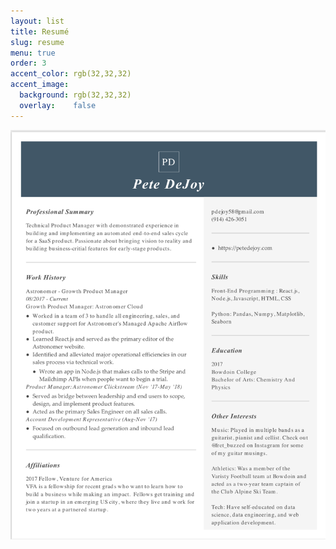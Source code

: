 ```yaml
---
layout: list
title: Resumé
slug: resume
menu: true
order: 3
accent_color: rgb(32,32,32)
accent_image:
  background: rgb(32,32,32)
  overlay:    false
---
```

![Siteres](../assets/siteres.png)